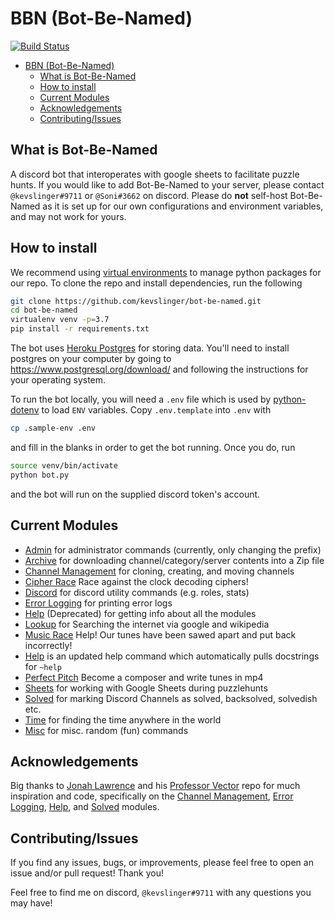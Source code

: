 # BBN (Bot-Be-Named)
[![Build Status](https://travis-ci.com/kevslinger/bot-be-named.svg?branch=main)](https://travis-ci.com/kevslinger/bot-be-named)

- [BBN (Bot-Be-Named)](#bbn-bot-be-named)
  - [What is Bot-Be-Named](#what-is-bot-be-named)
  - [How to install](#how-to-install)
  - [Current Modules](#current-modules)
  - [Acknowledgements](#acknowledgements)
  - [Contributing/Issues](#contributingissues)

## What is Bot-Be-Named

A discord bot that interoperates with google sheets to facilitate puzzle hunts. 
If you would like to add Bot-Be-Named to your server, please contact `@kevslinger#9711` or `@Soni#3662` on discord. 
Please do **not** self-host Bot-Be-Named as it is set up for our own configurations and environment variables, and may not work for yours.


## How to install

We recommend using [virtual environments](https://docs.python.org/3/tutorial/venv.html) to manage python packages for our repo. To clone the repo and install dependencies, run the following

```bash
git clone https://github.com/kevslinger/bot-be-named.git
cd bot-be-named
virtualenv venv -p=3.7
pip install -r requirements.txt
```

The bot uses [Heroku Postgres](https://www.heroku.com/postgres) for storing data. You'll need to install postgres on your 
computer by going to https://www.postgresql.org/download/ and following the instructions for your operating system.

To run the bot locally, you will need a `.env` file which is used by [python-dotenv](https://github.com/theskumar/python-dotenv) to load `ENV` variables. Copy `.env.template` into `.env` with  

```bash
cp .sample-env .env
```

and fill in the blanks in order to get the bot running. Once you do, run


```bash
source venv/bin/activate
python bot.py
```

and the bot will run on the supplied discord token's account.


## Current Modules

- [Admin](./modules/admin) for administrator commands (currently, only changing the prefix)
- [Archive](./modules/archive) for downloading channel/category/server contents into a Zip file
- [Channel Management](./modules/channel_management) for cloning, creating, and moving channels  
- [Cipher Race](modules/cipher_race) Race against the clock decoding ciphers!
- [Discord](modules/discord) for discord utility commands (e.g. roles, stats)
- [Error Logging](./modules/error_logging) for printing error logs
- [Help](./modules/help) (Deprecated) for getting info about all the modules  
- [Lookup](./modules/lookup) for Searching the internet via google and wikipedia
- [Music Race](./modules/music_race/) Help! Our tunes have been sawed apart and put back incorrectly!
- [Help](./modules/help) is an updated help command which automatically pulls docstrings for `~help`
- [Perfect Pitch](./modules/perfect_pitch) Become a composer and write tunes in mp4
- [Sheets](./modules/sheets) for working with Google Sheets during puzzlehunts
- [Solved](./modules/solved) for marking Discord Channels as solved, backsolved, solvedish etc.
- [Time](./modules/time) for finding the time anywhere in the world
- [Misc](./modules/misc) for misc. random (fun) commands

## Acknowledgements

Big thanks to [Jonah Lawrence](https://github.com/DenverCoder1) and his [Professor Vector](https://github.com/DenverCoder1/professor-vector-discord-bot)
repo for much inspiration and code, specifically on the [Channel Management](./modules/channel_management), [Error Logging](./modules/error_logging), [Help](./modules/help), and [Solved](./modules/solved) modules. 

## Contributing/Issues

If you find any issues, bugs, or improvements, please feel free to open an issue and/or pull request! Thank you!

Feel free to find me on discord, `@kevslinger#9711` with any questions you may have!
